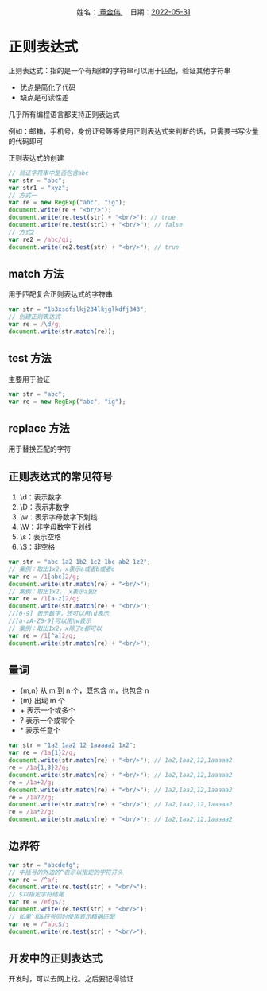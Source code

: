 <center>姓名：<u> 董金伟 </u>&nbsp;&nbsp;&nbsp;&nbsp;日期：<u>2022-05-31</u></center>

# 正则表达式

正则表达式：指的是一个有规律的字符串可以用于匹配，验证其他字符串

- 优点是简化了代码
- 缺点是可读性差

几乎所有编程语言都支持正则表达式

例如：邮箱，手机号，身份证号等等使用正则表达式来判断的话，只需要书写少量的代码即可

正则表达式的创建

```js
// 验证字符串中是否包含abc
var str = "abc";
var str1 = "xyz";
// 方式一
var re = new RegExp("abc", "ig");
document.write(re + "<br/>");
document.write(re.test(str) + "<br/>"); // true
document.write(re.test(str1) + "<br/>"); // false
// 方式2
var re2 = /abc/gi;
document.write(re2.test(str) + "<br/>"); // true
```

## match 方法

用于匹配复合正则表达式的字符串

```js
var str = "1b3xsdfslkj234lkjglkdfj343";
// 创建正则表达式
var re = /\d/g;
document.write(str.match(re));
```

## test 方法

主要用于验证

```js
var str = "abc";
var re = new RegExp("abc", "ig");
```

## replace 方法

用于替换匹配的字符

## 正则表达式的常见符号

1. \d：表示数字
2. \D：表示非数字
3. \w：表示字母数字下划线
4. \W：非字母数字下划线
5. \s：表示空格
6. \S：非空格

```js
var str = "abc 1a2 1b2 1c2 1bc ab2 1z2";
// 案例：取出1x2，x表示a或者b或者c
var re = /1[abc]2/g;
document.write(str.match(re) + "<br/>");
// 案例：取出1x2， x表示a到z
var re = /1[a-z]2/g;
document.write(str.match(re) + "<br/>");
//[0-9] 表示数字，还可以用\d表示
//[a-zA-Z0-9]可以用\w表示
// 案例：取出1x2，x除了a都可以
var re = /1[^a]2/g;
document.write(str.match(re) + "<br/>");
```

## 量词

- {m,n} 从 m 到 n 个，既包含 m，也包含 n
- {m} 出现 m 个
- \+ 表示一个或多个
- ? 表示一个或零个
- \* 表示任意个

```js
var str = "1a2 1aa2 12 1aaaaa2 1x2";
var re = /1a{1}2/g;
document.write(str.match(re) + "<br/>"); // 1a2,1aa2,12,1aaaaa2
re = /1a{1,3}2/g;
document.write(str.match(re) + "<br/>"); // 1a2,1aa2,12,1aaaaa2
re = /1a+2/g;
document.write(str.match(re) + "<br/>"); // 1a2,1aa2,12,1aaaaa2
re = /1a?2/g;
document.write(str.match(re) + "<br/>"); // 1a2,1aa2,12,1aaaaa2
re = /1a*2/g;
document.write(str.match(re) + "<br/>"); // 1a2,1aa2,12,1aaaaa2
```

## 边界符

```js
var str = "abcdefg";
// 中括号的外边的^表示以指定的字符开头
var re = /^a/;
document.write(re.test(str) + "<br/>");
// $以指定字符结尾
var re = /efg$/;
document.write(re.test(str) + "<br/>");
// 如果^和$符号同时使用表示精确匹配
var re = /^abc$/;
document.write(re.test(str) + "<br/>");
```

## 开发中的正则表达式

开发时，可以去网上找。之后要记得验证
